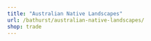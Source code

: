 ```yaml
---
title: "Australian Native Landscapes"
url: /bathurst/australian-native-landscapes/
shop: trade
---
```

